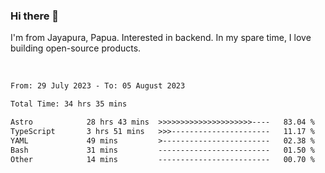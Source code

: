 ### Hi there 👋

I'm from Jayapura, Papua. Interested in backend. In my spare time, I love building open-source products.

<br>

 
 <!--START_SECTION:waka-->

```txt
From: 29 July 2023 - To: 05 August 2023

Total Time: 34 hrs 35 mins

Astro            28 hrs 43 mins  >>>>>>>>>>>>>>>>>>>>>----   83.04 %
TypeScript       3 hrs 51 mins   >>>----------------------   11.17 %
YAML             49 mins         >------------------------   02.38 %
Bash             31 mins         -------------------------   01.50 %
Other            14 mins         -------------------------   00.70 %
```

<!--END_SECTION:waka-->
